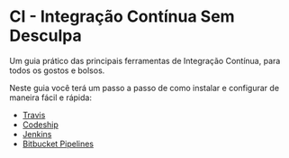 # CI - Integração Contínua Sem Desculpa

Um guia prático das principais ferramentas de Integração Contínua, para todos os gostos e bolsos.

Neste guia você terá um passo a passo de como instalar e configurar de maneira fácil e rápida:

- [Travis](capitulo-2/README.md)
- [Codeship](capitulo-3/README.md)
- [Jenkins](capitulo-4/README.md)
- [Bitbucket Pipelines](capitulo-5/README.md)
